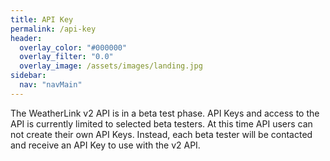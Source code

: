 ```yaml
---
title: API Key
permalink: /api-key
header:
  overlay_color: "#000000"
  overlay_filter: "0.0"
  overlay_image: /assets/images/landing.jpg
sidebar:
  nav: "navMain"
---
```


The WeatherLink v2 API is in a beta test phase. API Keys and access to the API is currently limited to selected beta testers. At this time API users can not create their own API Keys. Instead, each beta tester will be contacted and receive an API Key to use with the v2 API.
